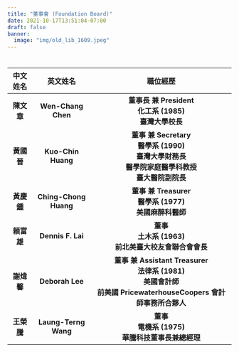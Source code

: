 ```yaml
---
title: "董事會 (Foundation Board)"
date: 2021-10-17T13:51:04-07:00
draft: false
banner:
  image: "img/old_lib_1609.jpeg"
---
```


#

| **中文姓名** |     **英文姓名**      |                                                             **職位經歷**                                                             |
| :----------: | :-------------------: | :----------------------------------------------------------------------------------------------------------------------------------: |
|  **陳文章**  |  **Wen-Chang Chen**   |                               **董事長 兼 President** <br /> **化工系 (1985)** <br /> **臺灣大學校長**                               |
|  **黃國晉**  |  **Kuo-Chin Huang**   |   **董事 兼 Secretary** <br /> **醫學系 (1990)** <br /> **臺灣大學財務長 <br /> 醫學院家庭醫學科教授<br />臺大醫院副院長**   |
|  **黃慶鍾**  | **Ching-Chong Huang** |                               **董事 兼 Treasurer** <br /> **醫學系 (1977)** <br /> **美國麻醉科醫師**                               |
|  **頼富雄**  |   **Dennis F. Lai**   |                               **董事** <br /> **土木系 (1963)** <br /> **前北美臺大校友會聯合會會長**                                |
|  **謝煒馨**  |    **Deborah Lee**    | **董事 兼 Assistant Treasurer** <br /> **法律系 (1981)** <br /> **美國會計師<br />前美國 PricewaterhouseCoopers 會計師事務所合夥人** |
|  **王榮騰**  | **Laung-Terng Wang**  |                                 **董事** <br /> **電機系 (1975)** <br /> **華騰科技董事長兼總經理**                                  |
